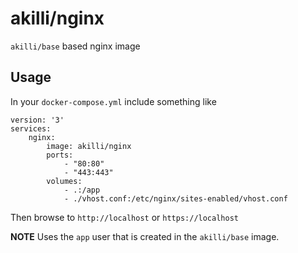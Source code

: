# akilli/nginx

`akilli/base` based nginx image

## Usage

In your `docker-compose.yml` include something like

    version: '3'
    services:
        nginx:
            image: akilli/nginx
            ports:
                - "80:80"
                - "443:443"
            volumes:
                - .:/app
                - ./vhost.conf:/etc/nginx/sites-enabled/vhost.conf

Then browse to `http://localhost` or `https://localhost`

**NOTE**
Uses the `app` user that is created in the `akilli/base` image. 
